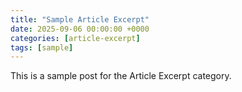 ```yaml
---
title: "Sample Article Excerpt"
date: 2025-09-06 00:00:00 +0000
categories: [article-excerpt]
tags: [sample]
---
```


This is a sample post for the Article Excerpt category.
